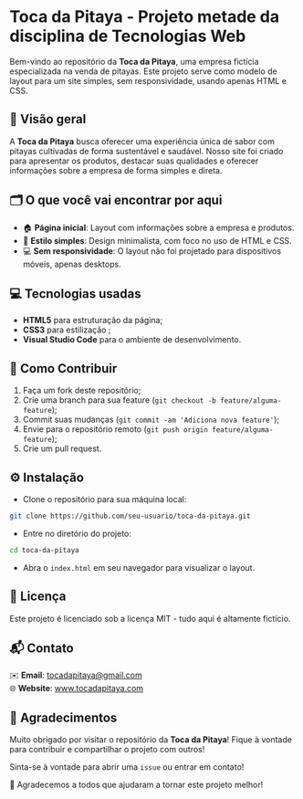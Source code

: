 # Toca da Pitaya - Projeto metade da disciplina de Tecnologias Web

Bem-vindo ao repositório da **Toca da Pitaya**, uma empresa fictícia especializada na venda de pitayas. Este projeto serve como modelo de layout para um site simples, sem responsividade, usando apenas HTML e CSS.

## 📄 Visão geral

A **Toca da Pitaya** busca oferecer uma experiência única de sabor com pitayas cultivadas de forma sustentável e saudável. Nosso site foi criado para apresentar os produtos, destacar suas qualidades e oferecer informações sobre a empresa de forma simples e direta.

## 🗂️ O que você vai encontrar por aqui

- 🏠 **Página inicial**: Layout com informações sobre a empresa e produtos.  
- 🎨 **Estilo simples**: Design minimalista, com foco no uso de HTML e CSS.  
- 💻 **Sem responsividade**: O layout não foi projetado para dispositivos móveis, apenas desktops.

## 💻 Tecnologias usadas

- **HTML5** para estruturação da página;
- **CSS3** para estilização ;
- **Visual Studio Code** para o ambiente de desenvolvimento.

## 🤝 Como Contribuir

1. Faça um fork deste repositório;
2. Crie uma branch para sua feature (`git checkout -b feature/alguma-feature`);  
3. Commit suas mudanças (`git commit -am 'Adiciona nova feature'`);
4. Envie para o repositório remoto (`git push origin feature/alguma-feature`);  
5. Crie um pull request.

## ⚙️ Instalação

- Clone o repositório para sua máquina local:

```bash
git clone https://github.com/seu-usuario/toca-da-pitaya.git
```
- Entre no diretório do projeto:

```bash
cd toca-da-pitaya
```

- Abra o `index.html` em seu navegador para visualizar o layout.

## 📜 Licença

Este projeto é licenciado sob a licença MIT - tudo aqui é altamente fictício.

## 📬 Contato

✉️ **Email**: tocadapitaya@gmail.com </br>
🌐 **Website**: www.tocadapitaya.com

## 🙏 Agradecimentos

Muito obrigado por visitar o repositório da **Toca da Pitaya**! Fique à vontade para contribuir e compartilhar o projeto com outros!

Sinta-se à vontade para abrir uma ``issue`` ou entrar em contato!

🎉 Agradecemos a todos que ajudaram a tornar este projeto melhor!
